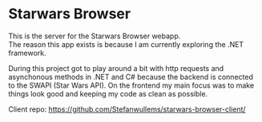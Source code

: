 # Starwars Browser

This is the server for the Starwars Browser webapp.  
The reason this app exists is because I am currently exploring the .NET framework. 

During this project got to play around a bit with http requests and asynchonous methods in .NET and C# because the backend is connected to the SWAPI (Star Wars API). On the frontend my main focus was to make things look good and keeping my code as clean as possible.

Client repo: https://github.com/Stefanwullems/starwars-browser-client/
